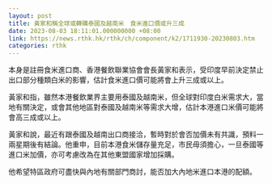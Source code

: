 ```yaml
---
layout: post
title: 黃家和稱全球或轉購泰國及越南米　食米進口價或升三成
date: 2023-08-03 18:11:01.000000000 +08:00
link: https://news.rthk.hk/rthk/ch/component/k2/1711930-20230803.htm
categories: rthk
---
```


本身是註冊食米進口商、香港餐飲聯業協會會長黃家和表示，受印度早前決定禁止出口部分種類白米的影響，估計食米進口價可能將會上升三成或以上。

黃家和指，雖然本港餐飲業界主要用泰國及越南米，但全球對印度白米需求大，當地有關決定，或會其他地區對泰國及越南米等需求大增，估計本港進口米價可能將會高三成或以上。

黃家和說，最近有跟泰國及越南出口商接洽，暫時對於會否加價未有共識，預料一兩星期後有結論。他重申，目前本港食米儲存量充足，市民毋須擔心，一旦泰國等進口米加價，亦可考慮改為在其他東盟國家增加採購。

他希望特區政府可盡快與內地有關部門商討，能否加大內地米進口本港的配額。
